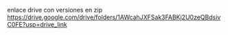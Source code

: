 enlace drive con versiones en zip
https://drive.google.com/drive/folders/1AWcahJXFSak3FABKj2U0zeQBdsivC0FE?usp=drive_link
